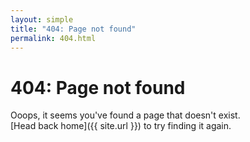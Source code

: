 ```yaml
---
layout: simple
title: "404: Page not found"
permalink: 404.html
---
```


# 404: Page not found

Ooops, it seems you've found a page that doesn't exist. <br>
[Head back home]({{ site.url }}) to try finding it again.
